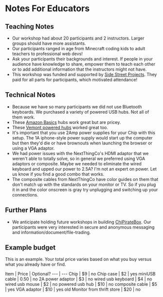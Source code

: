 # Notes For Educators

## Teaching Notes
* Our workshop had about 20 participants and 2 instructors. Larger groups should have more assistants.
* Our participants ranged in age from Minecraft coding kids to adult teachers to professional web devs!
* Ask your participants their backgrounds and interest. If people in your audience have knowledge to share, empower them to teach each other or to add additional information that the instructors might not have.
* This workshop was funded and supported by [Side Street Projects](sidestreet.org). They paid for all parts for participants, which motivated attendance!

## Technical Notes
* Because we have so many participants we did not use Bluetooth keyboards. We purchased a variety of powered USB hubs. Not all of them work.
* These [Amazon Basics](https://www.amazon.com/AmazonBasics-Port-2-5A-power-adapter/dp/B00DQFGH80/) hubs work great but are pricey.
* These [Vemont powered hubs](https://www.amazon.com/Adapter-Aluminum-Windows-Android-VM-309P-US/dp/B01NA8UBO7) worked great too.
* It's important that you use 2Amp power supplies for your Chip with this setup. The 1A iphone-style power supply would start up the computer but then they'd die or have brownouts when launching the browser or using a VGA adaptor.
* We had power issues with the NextThingCo's HDMI adaptor that we weren't able to totally solve, so in general we preferred using VGA adaptors or composite. Maybe we needed to eliminate the wired keyboard and upped our power to 2.5A? I'm not an expert on power. Let us know if you find a good combo that works.
* The composite cables from NextThingCo have color guides on them that don't match up with the standards on your monitor or TV. So if you plug it in and the color onscreen is gray try unplugging and switching up your connections.

## Further Plans
* We anticipate holding future workshops in building [ChiPirateBox](www.raspibo.org/wiki/index.php/ChiPirate-BOX:_the_chipest_and_cheapest_Pirate-BOX_ever). Our participants were very interested in secure and anonymous messaging and information/document/file-trading.

## Example budget

This is an example. Your total price varies based on what you buy versus what you already have or find.

Item | Price | Optional?
--- | ---
Chip | $9 | no
Chip case | $2 | yes
miniUSB cable | 0.50 | no
2A power adaptor | $3 | no
wired usb keyboard | $4 | no
wired usb mouse | $2 | no
powered usb hub | $10 | no
composite cable | $5 | yes
VGA adaptor | $10 | yes
old Monitor from thrift store | $20 | no
